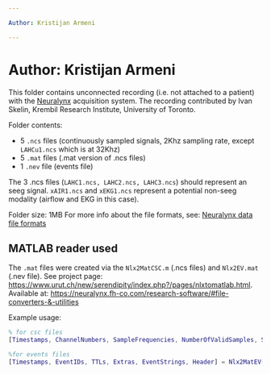 ```yaml
---

Author: Kristijan Armeni

---
```


# Author: Kristijan Armeni

This folder contains unconnected recording (i.e. not attached to a patient) with the [Neuralynx](https://neuralynx.fh-co.com/) acquisition system. The recording contributed by Ivan Skelin, Krembil Research Institute, University of Toronto.

Folder contents:

- 5 `.ncs` files (continuously sampled signals, 2Khz sampling rate, except `LAHCu1.ncs` which is at 32Khz)
- 5 `.mat` files (.mat version of .ncs files)
- 1 `.nev` file (events file)

The 3 .ncs files (`LAHC1.ncs, LAHC2.ncs, LAHC3.ncs`) should represent an seeg signal. `xAIR1.ncs` and `xEKG1.ncs` represent a potential non-seeg modality (airflow and EKG in this case). 

Folder size: 1MB
For more info about the file formats, see: [Neuralynx data file formats](https://support.neuralynx.com/hc/en-us/articles/360040444811-TechTip-Neuralynx-Data-File-Formats)

## MATLAB reader used

The `.mat` files were created via the `Nlx2MatCSC.m` (.ncs files) and `Nlx2EV.mat` (.nev file). See project page: https://www.urut.ch/new/serendipity/index.php?/pages/nlxtomatlab.html. Available at: https://neuralynx.fh-co.com/research-software/#file-converters-&-utilities

Example usage:

```matlab
% for csc files
[Timestamps, ChannelNumbers, SampleFrequencies, NumberOfValidSamples, Samples, Header] = Nlx2MatCSC('LAHC1.ncs', [1 1 1 1 1] , 1, 1, 1);

%for events files
[Timestamps, EventIDs, TTLs, Extras, EventStrings, Header] = Nlx2MatEV('Events.nev', [1 1 1 1 1], 1, 1, []);
```
